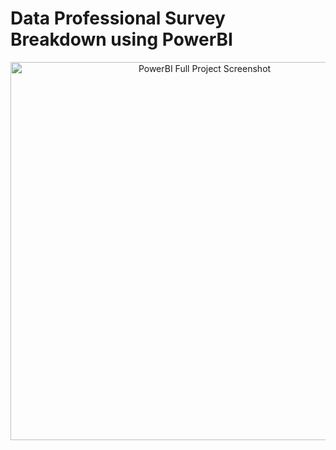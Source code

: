 # Data Professional Survey Breakdown using PowerBI
<p align="center"> <img width="605" alt="PowerBI Full Project Screenshot" src="https://github.com/Amanda-Igwe/PowerBI-Project/assets/126168947/2dd3f9cc-bf6b-4846-adb5-510d4f7b6d55">
</p>
